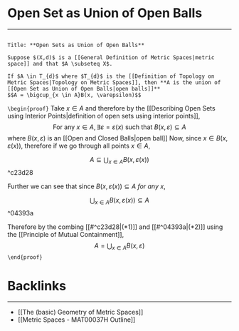 # Open Set as Union of Open Balls
---
```ad-Theorem

Title: **Open Sets as Union of Open Balls**

Suppose $(X,d)$ is a [[General Definition of Metric Spaces|metric space]] and that $A \subseteq X$.

If $A \in T_{d}$ where $T_{d}$ is the [[Definition of Topology on Metric Spaces|Topology on Metric Spaces]], then **A is the union of [[Open Set as Union of Open Balls|open balls]]**
$$A = \bigcup_{x \in A}B(x, \varepsilon)$$
```

`\begin{proof}`
Take $x \in A$ and therefore by the [[Describing Open Sets using Interior Points|definition of open sets using interior points]], 
$$\text{For any } x \in A, \exists \varepsilon = \varepsilon(x) \text{ such that } B(x, \varepsilon) \subseteq A$$
where $B(x, \varepsilon)$ is an [[Open and Closed Balls|open ball]]
Now, since $x \in B(x,  \varepsilon(x))$, therefore if we go through all points $x \in A$,

$$A \subseteq \bigcup_{x \in A} B(x, \varepsilon(x)) \tag{$*1$}$$ ^c23d28

Further we can see that since $B(x, \varepsilon(x)) \subseteq A$ *for any* $x$,

$$\bigcup_{x \in A}B(x, \varepsilon(x)) \subseteq A \tag{$*2$}$$ ^04393a

Therefore by the combing [[#^c23d28|$(*1)$]] and [[#^04393a|$(*2)$]] using the [[Principle of Mutual Containment]], 
$$A = \bigcup_{x \in A}B(x , \varepsilon)$$
`\end{proof}`

# Backlinks
---
- [[The (basic) Geometry of Metric Spaces]]
- [[Metric Spaces - MAT00037H Outline]]